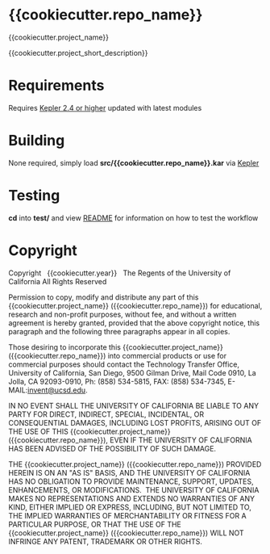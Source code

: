 [1]: https://kepler-project.org/
[2]: test/README.md

{{cookiecutter.repo_name}}
=======================

{{cookiecutter.project_name}}

{{cookiecutter.project_short_description}}


Requirements
============

Requires [Kepler 2.4 or higher][1] updated with latest modules

Building
========

None required, simply load **src/{{cookiecutter.repo_name}}.kar** via [Kepler][1]

Testing
=======

**cd** into **test/** and view [README][2] for information
on how to test the workflow

Copyright
=========
Copyright   {{cookiecutter.year}}   The Regents of the University of California
All Rights Reserved


Permission to copy, modify and distribute any part of this {{cookiecutter.project_name}} ({{cookiecutter.repo_name}}) for educational, research and non-profit purposes, without fee, and without a written agreement is hereby granted, provided that the above copyright notice, this paragraph and the following three paragraphs appear in all copies.

Those desiring to incorporate this {{cookiecutter.project_name}} ({{cookiecutter.repo_name}}) into commercial products or use for commercial purposes should contact the Technology Transfer Office, University of California, San Diego, 9500 Gilman Drive, Mail Code 0910, La Jolla, CA 92093-0910, Ph: (858) 534-5815, FAX: (858) 534-7345, E-MAIL:invent@ucsd.edu.

IN NO EVENT SHALL THE UNIVERSITY OF CALIFORNIA BE LIABLE TO ANY PARTY FOR DIRECT, INDIRECT, SPECIAL, INCIDENTAL, OR CONSEQUENTIAL DAMAGES, INCLUDING LOST PROFITS, ARISING OUT OF THE USE OF THIS {{cookiecutter.project_name}} ({{cookiecutter.repo_name}}), EVEN IF THE UNIVERSITY OF CALIFORNIA HAS BEEN ADVISED OF THE POSSIBILITY OF SUCH DAMAGE.

THE {{cookiecutter.project_name}} ({{cookiecutter.repo_name}}) PROVIDED HEREIN IS ON AN "AS IS" BASIS, AND THE UNIVERSITY OF CALIFORNIA HAS NO OBLIGATION TO PROVIDE MAINTENANCE, SUPPORT, UPDATES, ENHANCEMENTS, OR MODIFICATIONS.  THE UNIVERSITY OF CALIFORNIA MAKES NO REPRESENTATIONS AND EXTENDS NO WARRANTIES OF ANY KIND, EITHER IMPLIED OR EXPRESS, INCLUDING, BUT NOT LIMITED TO, THE IMPLIED WARRANTIES OF MERCHANTABILITY OR FITNESS FOR A PARTICULAR PURPOSE, OR THAT THE USE OF THE {{cookiecutter.project_name}} ({{cookiecutter.repo_name}}) WILL NOT INFRINGE ANY PATENT, TRADEMARK OR OTHER RIGHTS.

